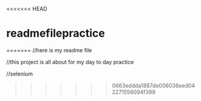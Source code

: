 <<<<<<< HEAD
# readmefilepractice
=======
//here is my readme file 


//this project is all about for my day to day practice

//selenium

>>>>>>> 0663eddda1887de006036eed042271556094f399
